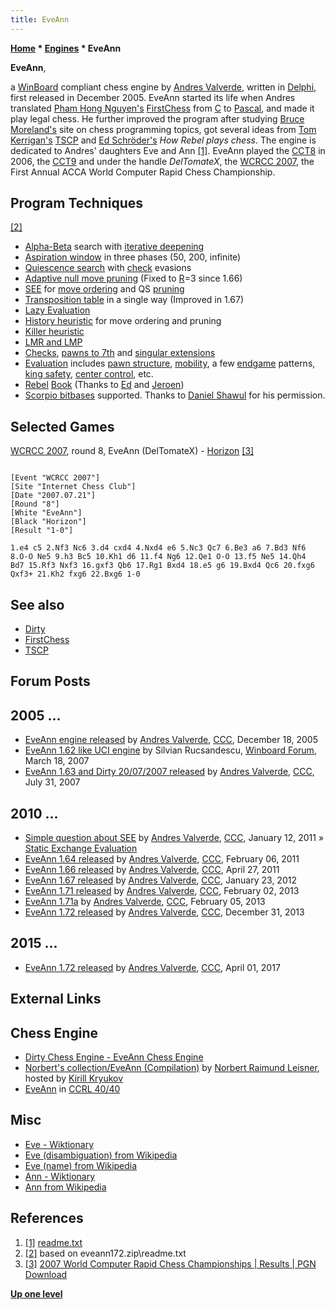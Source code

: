```yaml
---
title: EveAnn
---
```

**[Home](Home "Home") * [Engines](Engines "Engines") * EveAnn**

**EveAnn**,

a [WinBoard](WinBoard "WinBoard") compliant chess engine by [Andres Valverde](Andres_Valverde "Andres Valverde"), written in [Delphi](Delphi "Delphi"), first released in December 2005. EveAnn started its life when Andres translated [Pham Hong Nguyen's](Pham_Hong_Nguyen "Pham Hong Nguyen") [FirstChess](FirstChess "FirstChess") from [C](C "C") to [Pascal](Pascal "Pascal"), and made it play legal chess. He further improved the program after studying [Bruce Moreland's](Bruce_Moreland "Bruce Moreland") site on chess programming topics, got several ideas from [Tom Kerrigan's](Tom_Kerrigan "Tom Kerrigan") [TSCP](TSCP "TSCP") and [Ed Schröder's](Ed_Schroder "Ed Schroder") *How Rebel plays chess*.
The engine is dedicated to Andres' daughters Eve and Ann <a id="cite-note-1" href="#cite-ref-1">[1]</a>. EveAnn played the [CCT8](CCT8 "CCT8") in 2006, the [CCT9](CCT9 "CCT9") and under the handle *DelTomateX*, the [WCRCC 2007](WCRCC_2007 "WCRCC 2007"), the First Annual ACCA World Computer Rapid Chess Championship.

## Program Techniques

<a id="cite-note-2" href="#cite-ref-2">[2]</a>

- [Alpha-Beta](Alpha-Beta "Alpha-Beta") search with [iterative deepening](Iterative_Deepening "Iterative Deepening")
- [Aspiration window](Aspiration_Windows "Aspiration Windows") in three phases (50, 200, infinite)
- [Quiescence search](Quiescence_Search "Quiescence Search") with [check](Check "Check") evasions
- [Adaptive null move pruning](Null_Move_Pruning#AdaptiveNullMovePruning "Null Move Pruning") (Fixed to [R](Depth_Reduction_R "Depth Reduction R")=3 since 1.66)
- [SEE](Static_Exchange_Evaluation "Static Exchange Evaluation") for [move ordering](Move_Ordering "Move Ordering") and QS [pruning](Pruning "Pruning")
- [Transposition table](Transposition_Table "Transposition Table") in a single way (Improved in 1.67)
- [Lazy Evaluation](Lazy_Evaluation "Lazy Evaluation")
- [History heuristic](History_Heuristic "History Heuristic") for move ordering and pruning
- [Killer heuristic](Killer_Heuristic "Killer Heuristic")
- [LMR and LMP](Late_Move_Reductions "Late Move Reductions")
- [Checks](Check_Extensions "Check Extensions"), [pawns to 7th](Passed_Pawn_Extensions "Passed Pawn Extensions") and [singular extensions](Singular_Extensions "Singular Extensions")
- [Evaluation](Evaluation "Evaluation") includes [pawn structure](Pawn_Structure "Pawn Structure"), [mobility](Mobility "Mobility"), a few [endgame](Endgame "Endgame") patterns, [king safety](King_Safety "King Safety"), [center control](Center_Control "Center Control"), etc.
- [Rebel](Rebel "Rebel") [Book](Opening_Book "Opening Book") (Thanks to [Ed](Ed_Schroder "Ed Schroder") and [Jeroen](Jeroen_Noomen "Jeroen Noomen"))
- [Scorpio bitbases](Scorpio_Bitbases "Scorpio Bitbases") supported. Thanks to [Daniel Shawul](Daniel_Shawul "Daniel Shawul") for his permission.

## Selected Games

[WCRCC 2007](WCRCC_2007 "WCRCC 2007"), round 8, EveAnn (DelTomateX) - [Horizon](Horizon "Horizon") <a id="cite-note-3" href="#cite-ref-3">[3]</a>

```

[Event "WCRCC 2007"]
[Site "Internet Chess Club"]
[Date "2007.07.21"]
[Round "8"]
[White "EveAnn"]
[Black "Horizon"]
[Result "1-0"]

1.e4 c5 2.Nf3 Nc6 3.d4 cxd4 4.Nxd4 e6 5.Nc3 Qc7 6.Be3 a6 7.Bd3 Nf6
8.O-O Ne5 9.h3 Bc5 10.Kh1 d6 11.f4 Ng6 12.Qe1 O-O 13.f5 Ne5 14.Qh4
Bd7 15.Rf3 Nxf3 16.gxf3 Qb6 17.Rg1 Bxd4 18.e5 g6 19.Bxd4 Qc6 20.fxg6
Qxf3+ 21.Kh2 fxg6 22.Bxg6 1-0

```

## See also

- [Dirty](Dirty "Dirty")
- [FirstChess](FirstChess "FirstChess")
- [TSCP](TSCP "TSCP")

## Forum Posts

## 2005 ...

- [EveAnn engine released](https://www.stmintz.com/ccc/index.php?id=471551) by [Andres Valverde](Andres_Valverde "Andres Valverde"), [CCC](CCC "CCC"), December 18, 2005
- [EveAnn 1.62 like UCI engine](http://www.open-aurec.com/wbforum/viewtopic.php?f=2&t=6324&p=30024) by Silvian Rucsandescu, [Winboard Forum](Computer_Chess_Forums "Computer Chess Forums"), March 18, 2007
- [EveAnn 1.63 and Dirty 20/07/2007 released](http://www.talkchess.com/forum/viewtopic.php?t=15482) by [Andres Valverde](Andres_Valverde "Andres Valverde"), [CCC](CCC "CCC"), July 31, 2007

## 2010 ...

- [Simple question about SEE](http://www.talkchess.com/forum/viewtopic.php?t=37582) by [Andres Valverde](Andres_Valverde "Andres Valverde"), [CCC](CCC "CCC"), January 12, 2011 » [Static Exchange Evaluation](Static_Exchange_Evaluation "Static Exchange Evaluation")
- [EveAnn 1.64 released](http://www.talkchess.com/forum/viewtopic.php?t=37969) by [Andres Valverde](Andres_Valverde "Andres Valverde"), [CCC](CCC "CCC"), February 06, 2011
- [EveAnn 1.66 released](http://www.talkchess.com/forum/viewtopic.php?t=38899) by [Andres Valverde](Andres_Valverde "Andres Valverde"), [CCC](CCC "CCC"), April 27, 2011
- [EveAnn 1.67 released](http://www.talkchess.com/forum/viewtopic.php?t=42123) by [Andres Valverde](Andres_Valverde "Andres Valverde"), [CCC](CCC "CCC"), January 23, 2012
- [EveAnn 1.71 released](http://www.talkchess.com/forum/viewtopic.php?t=47093) by [Andres Valverde](Andres_Valverde "Andres Valverde"), [CCC](CCC "CCC"), February 02, 2013
- [EveAnn 1.71a](http://www.talkchess.com/forum/viewtopic.php?t=47135) by [Andres Valverde](Andres_Valverde "Andres Valverde"), [CCC](CCC "CCC"), February 05, 2013
- [EveAnn 1.72 released](http://www.talkchess.com/forum/viewtopic.php?t=50701) by [Andres Valverde](Andres_Valverde "Andres Valverde"), [CCC](CCC "CCC"), December 31, 2013

## 2015 ...

- [EveAnn 1.72 released](http://www.talkchess.com/forum/viewtopic.php?t=63616) by [Andres Valverde](Andres_Valverde "Andres Valverde"), [CCC](CCC "CCC"), April 01, 2017

## External Links

## Chess Engine

- [Dirty Chess Engine - EveAnn Chess Engine](http://dirtychess.com/links.php)
- [Norbert's collection/EveAnn (Compilation)](http://kirr.homeunix.org/chess/engines/Norbert%27s%20collection/EveAnn%20%28Compilation%29/) by [Norbert Raimund Leisner](Norbert_Raimund_Leisner "Norbert Raimund Leisner"), hosted by [Kirill Kryukov](Kirill_Kryukov "Kirill Kryukov")
- [EveAnn](http://www.computerchess.org.uk/ccrl/4040/cgi/compare_engines.cgi?family=EveAnn&print=Rating+list&print=Results+table&print=LOS+table&print=Ponder+hit+table&print=Eval+difference+table&print=Comopp+gamenum+table&print=Overlap+table&print=Score+with+common+opponents) in [CCRL 40/40](CCRL "CCRL")

## Misc

- [Eve - Wiktionary](https://en.wiktionary.org/wiki/Eve)
- [Eve (disambiguation) from Wikipedia](<https://en.wikipedia.org/wiki/Eve_(disambiguation)>)
- [Eve (name) from Wikipedia](<https://en.wikipedia.org/wiki/Eve_(name)>)
- [Ann - Wiktionary](https://en.wiktionary.org/wiki/Ann)
- [Ann from Wikipedia](https://en.wikipedia.org/wiki/Ann)

## References

1. <a id="cite-ref-1" href="#cite-note-1">[1]</a> [readme.txt](http://webs.ono.com/a.valverde/readme.txt)
1. <a id="cite-ref-2" href="#cite-note-2">[2]</a> based on eveann172.zip\\readme.txt
1. <a id="cite-ref-3" href="#cite-note-3">[3]</a> [2007 World Computer Rapid Chess Championships | Results | PGN Download](http://compchess.org/2007PresResults.html)

**[Up one level](Engines "Engines")**

